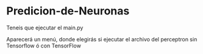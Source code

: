 # Predicion-de-Neuronas

Teneis que ejecutar el main.py

Aparecerá un menú, donde elegirás si ejecutar el archivo del perceptron sin Tensorflow ó con TensorFlow